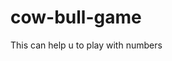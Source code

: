 # cow-bull-game
This can help u to play with numbers
<a href=" https://guna293.github.io/cow-bull-game/"></a>
